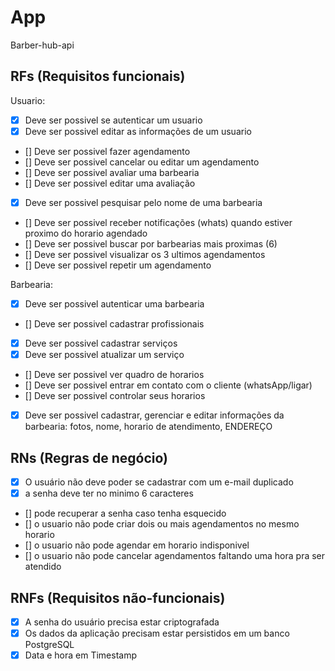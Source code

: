 # App

Barber-hub-api

## RFs (Requisitos funcionais)

Usuario:

- [x] Deve ser possivel se autenticar um usuario
- [x] Deve ser possivel editar as informações de um usuario
- [] Deve ser possivel fazer agendamento
- [] Deve ser possivel cancelar ou editar um agendamento
- [] Deve ser possivel avaliar uma barbearia
- [] Deve ser possivel editar uma avaliação
- [x] Deve ser possivel pesquisar pelo nome de uma barbearia
- [] Deve ser possivel receber notificações (whats) quando estiver proximo do horario agendado
- [] Deve ser possivel buscar por barbearias mais proximas (6)
- [] Deve ser possivel visualizar os 3 ultimos agendamentos
- [] Deve ser possivel repetir um agendamento

Barbearia:

- [x] Deve ser possivel autenticar uma barbearia
- [] Deve ser possivel cadastrar profissionais
- [x] Deve ser possivel cadastrar serviços
- [x] Deve ser possivel atualizar um serviço
- [] Deve ser possivel ver quadro de horarios
- [] Deve ser possivel entrar em contato com o cliente (whatsApp/ligar)
- [] Deve ser possivel controlar seus horarios
- [x] Deve ser possivel cadastrar, gerenciar e editar informações da barbearia: fotos, nome, horario de atendimento, ENDEREÇO

## RNs (Regras de negócio)

- [x] O usuário não deve poder se cadastrar com um e-mail duplicado
- [x] a senha deve ter no minimo 6 caracteres
- [] pode recuperar a senha caso tenha esquecido
- [] o usuario não pode criar dois ou mais agendamentos no mesmo horario
- [] o usuario não pode agendar em horario indisponivel
- [] o usuario não pode cancelar agendamentos faltando uma hora pra ser atendido

## RNFs (Requisitos não-funcionais)

- [x] A senha do usuário precisa estar criptografada
- [x] Os dados da aplicação precisam estar persistidos em um banco PostgreSQL
- [x] Data e hora em Timestamp
